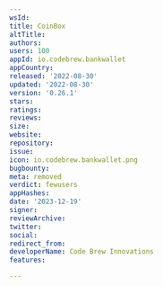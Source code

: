 ```yaml
---
wsId: 
title: CoinBox
altTitle: 
authors: 
users: 100
appId: io.codebrew.bankwallet
appCountry: 
released: '2022-08-30'
updated: '2022-08-30'
version: '0.26.1'
stars: 
ratings: 
reviews: 
size: 
website: 
repository: 
issue: 
icon: io.codebrew.bankwallet.png
bugbounty: 
meta: removed
verdict: fewusers
appHashes: 
date: '2023-12-19'
signer: 
reviewArchive: 
twitter: 
social: 
redirect_from: 
developerName: Code Brew Innovations
features: 

---
```



